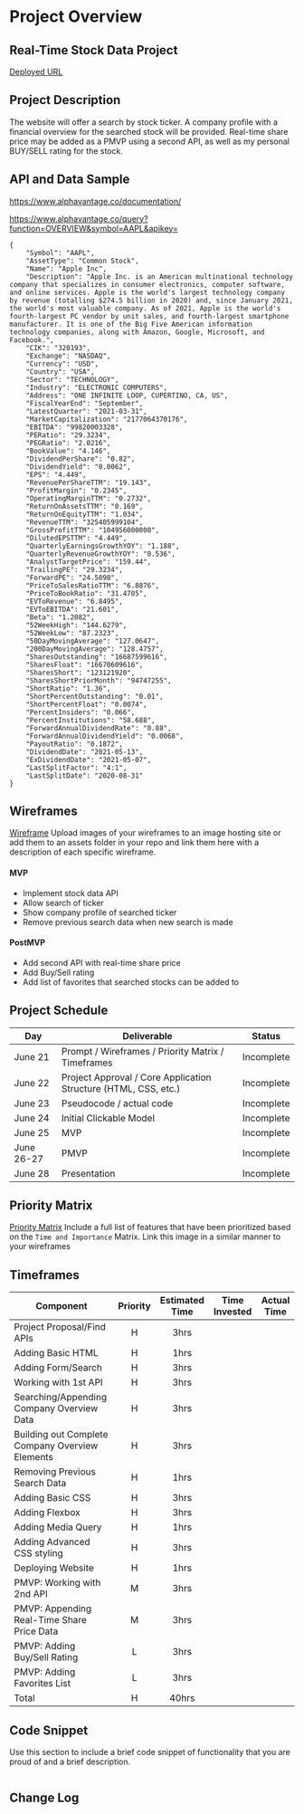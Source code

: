 # Project Overview

## Real-Time Stock Data Project

[Deployed URL](URL)

## Project Description

The website will offer a search by stock ticker. A company profile with a financial overview for the searched stock will be provided. Real-time share price may be added as a PMVP using a second API, as well as my personal BUY/SELL rating for the stock.

## API and Data Sample

https://www.alphavantage.co/documentation/

https://www.alphavantage.co/query?function=OVERVIEW&symbol=AAPL&apikey=

```
{
    "Symbol": "AAPL",
    "AssetType": "Common Stock",
    "Name": "Apple Inc",
    "Description": "Apple Inc. is an American multinational technology company that specializes in consumer electronics, computer software, and online services. Apple is the world's largest technology company by revenue (totalling $274.5 billion in 2020) and, since January 2021, the world's most valuable company. As of 2021, Apple is the world's fourth-largest PC vendor by unit sales, and fourth-largest smartphone manufacturer. It is one of the Big Five American information technology companies, along with Amazon, Google, Microsoft, and Facebook.",
    "CIK": "320193",
    "Exchange": "NASDAQ",
    "Currency": "USD",
    "Country": "USA",
    "Sector": "TECHNOLOGY",
    "Industry": "ELECTRONIC COMPUTERS",
    "Address": "ONE INFINITE LOOP, CUPERTINO, CA, US",
    "FiscalYearEnd": "September",
    "LatestQuarter": "2021-03-31",
    "MarketCapitalization": "2177064370176",
    "EBITDA": "99820003328",
    "PERatio": "29.3234",
    "PEGRatio": "2.0216",
    "BookValue": "4.146",
    "DividendPerShare": "0.82",
    "DividendYield": "0.0062",
    "EPS": "4.449",
    "RevenuePerShareTTM": "19.143",
    "ProfitMargin": "0.2345",
    "OperatingMarginTTM": "0.2732",
    "ReturnOnAssetsTTM": "0.169",
    "ReturnOnEquityTTM": "1.034",
    "RevenueTTM": "325405999104",
    "GrossProfitTTM": "104956000000",
    "DilutedEPSTTM": "4.449",
    "QuarterlyEarningsGrowthYOY": "1.188",
    "QuarterlyRevenueGrowthYOY": "0.536",
    "AnalystTargetPrice": "159.44",
    "TrailingPE": "29.3234",
    "ForwardPE": "24.5098",
    "PriceToSalesRatioTTM": "6.8876",
    "PriceToBookRatio": "31.4705",
    "EVToRevenue": "6.8495",
    "EVToEBITDA": "21.601",
    "Beta": "1.2082",
    "52WeekHigh": "144.6279",
    "52WeekLow": "87.2323",
    "50DayMovingAverage": "127.0647",
    "200DayMovingAverage": "128.4757",
    "SharesOutstanding": "16687599616",
    "SharesFloat": "16670609616",
    "SharesShort": "123121920",
    "SharesShortPriorMonth": "94747255",
    "ShortRatio": "1.36",
    "ShortPercentOutstanding": "0.01",
    "ShortPercentFloat": "0.0074",
    "PercentInsiders": "0.066",
    "PercentInstitutions": "58.688",
    "ForwardAnnualDividendRate": "0.88",
    "ForwardAnnualDividendYield": "0.0068",
    "PayoutRatio": "0.1872",
    "DividendDate": "2021-05-13",
    "ExDividendDate": "2021-05-07",
    "LastSplitFactor": "4:1",
    "LastSplitDate": "2020-08-31"
}
```



## Wireframes

[Wireframe](URL)
Upload images of your wireframes to an image hosting site or add them to an assets folder in your repo and link them here with a description of each specific wireframe.



#### MVP 

- Implement stock data API
- Allow search of ticker 
- Show company profile of searched ticker
- Remove previous search data when new search is made

#### PostMVP  

- Add second API with real-time share price
- Add Buy/Sell rating
- Add list of favorites that searched stocks can be added to

## Project Schedule

|  Day | Deliverable | Status
|---|---| ---|
|June 21| Prompt / Wireframes / Priority Matrix / Timeframes | Incomplete
|June 22| Project Approval / Core Application Structure (HTML, CSS, etc.) | Incomplete
|June 23| Pseudocode / actual code | Incomplete
|June 24| Initial Clickable Model  | Incomplete
|June 25| MVP | Incomplete
|June 26-27| PMVP | Incomplete
|June 28| Presentation | Incomplete

## Priority Matrix

[Priority Matrix](URL)
Include a full list of features that have been prioritized based on the `Time and Importance` Matrix.  Link this image in a similar manner to your wireframes

## Timeframes

| Component | Priority | Estimated Time | Time Invested | Actual Time |
| --- | :---: |  :---: | :---: | :---: |
| Project Proposal/Find APIs | H | 3hrs|  |  |
| Adding Basic HTML | H | 1hrs|  |  |
| Adding Form/Search | H | 3hrs|  |  |
| Working with 1st API | H | 3hrs|  |  |
| Searching/Appending Company Overview Data| H | 3hrs|  |  |
| Building out Complete Company Overview Elements | H | 3hrs|  |  |
| Removing Previous Search Data | H | 1hrs|  |  |
| Adding Basic CSS | H | 3hrs|  |  |
| Adding Flexbox | H | 3hrs|  |  |
| Adding Media Query | H | 1hrs|  |  |
| Adding Advanced CSS styling | H | 3hrs|  |  |
| Deploying Website | H | 1hrs|  |  |
| PMVP: Working with 2nd API | M | 3hrs|  |  |
| PMVP: Appending Real-Time Share Price Data | M | 3hrs|  |  |
| PMVP: Adding Buy/Sell Rating | L | 3hrs|  |  |
| PMVP: Adding Favorites List | L | 3hrs|  |  |
| Total | H | 40hrs|  |  |

## Code Snippet

Use this section to include a brief code snippet of functionality that you are proud of and a brief description.  

```
```

## Change Log
 

